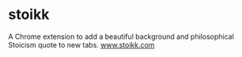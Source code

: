 # stoikk
A Chrome extension to add a beautiful background and philosophical Stoicism quote to new tabs.
www.stoikk.com
